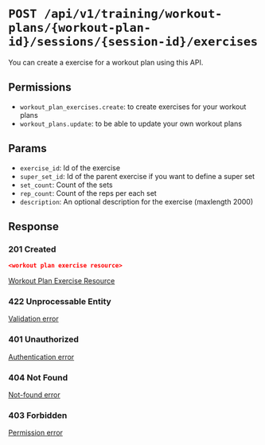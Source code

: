 # `POST /api/v1/training/workout-plans/{workout-plan-id}/sessions/{session-id}/exercises`
You can create a exercise for a workout plan using this API.


## Permissions

- `workout_plan_exercises.create`: to create exercises for your workout plans
- `workout_plans.update`: to be able to update your own workout plans

## Params

- `exercise_id`: Id of the exercise
- `super_set_id`: Id of the parent exercise if you want to define a super set
- `set_count`: Count of the sets
- `rep_count`: Count of the reps per each set
- `description`: An optional description for the exercise (maxlength 2000)

## Response

### 201 Created
```json
<workout plan exercise resource>
```

[Workout Plan Exercise Resource](workout_plan_exercise_resource.md)

### 422 Unprocessable Entity
[Validation error](../../../../_globals/validation-errors.md)

### 401 Unauthorized
[Authentication error](../../../../_globals/authentication-errors.md)

### 404 Not Found
[Not-found error](../../../../_globals/not-found-errors.md)

### 403 Forbidden
[Permission error](../../../../_globals/permission-errors.md)
